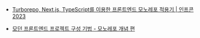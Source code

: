 - [Turborepo, Next.js, TypeScript를 이용한 프론트엔드 모노레포 적용기 | 인프콘2023](https://www.inflearn.com/course/lecture?courseSlug=%EC%9D%B8%ED%94%84%EC%BD%982023-%EB%8B%A4%EC%8B%9C%EB%B3%B4%EA%B8%B0&unitId=177891&tab=community)

- [모던 프론트엔드 프로젝트 구성 기법 - 모노레포 개념 편](https://d2.naver.com/helloworld/0923884#ch1)
